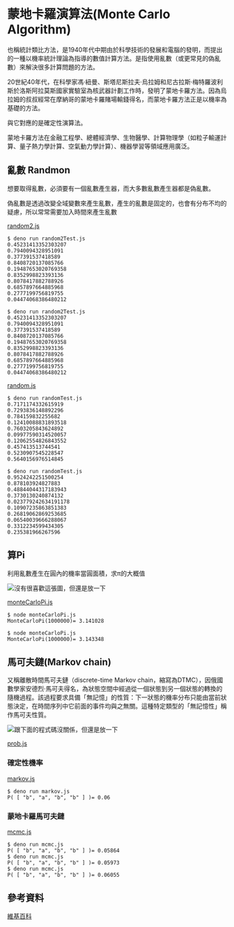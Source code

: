 # 蒙地卡羅演算法(Monte Carlo Algorithm)

也稱統計類比方法，是1940年代中期由於科學技術的發展和電腦的發明，而提出的一種以機率統計理論為指導的數值計算方法。是指使用亂數（或更常見的偽亂數）來解決很多計算問題的方法。

20世紀40年代，在科學家馮·紐曼、斯塔尼斯拉夫·烏拉姆和尼古拉斯·梅特羅波利斯於洛斯阿拉莫斯國家實驗室為核武器計劃工作時，發明了蒙地卡羅方法。因為烏拉姆的叔叔經常在摩納哥的蒙地卡羅賭場輸錢得名，而蒙地卡羅方法正是以機率為基礎的方法。

與它對應的是確定性演算法。

蒙地卡羅方法在金融工程學、總體經濟學、生物醫學、計算物理學（如粒子輸運計算、量子熱力學計算、空氣動力學計算）、機器學習等領域應用廣泛。

## 亂數 Randmon

想要取得亂數，必須要有一個亂數產生器，而大多數亂數產生器都是偽亂數。

偽亂數是透過改變全域變數來產生亂數，產生的亂數是固定的，也會有分布不均的疑慮，所以常常需要加入時間來產生亂數

[random2.js](https://github.com/nohano1l/sa110a/blob/main/hw/midproject/random/random2.js)
```
$ deno run random2Test.js
0.45231413352303207
0.7940094328951091
0.377391537418589 
0.8408720137085766
0.19487653020769358
0.8352998823393136
0.8078417882788926
0.6857897664885968
0.2777199756819755
0.04474068386480212

$ deno run random2Test.js 
0.45231413352303207
0.7940094328951091
0.377391537418589
0.8408720137085766
0.19487653020769358
0.8352998823393136
0.8078417882788926
0.6857897664885968
0.2777199756819755
0.04474068386480212
```

[random.js]()

```
$ deno run randomTest.js
0.7171174332615919
0.7293836148892296
0.784159832255682
0.12410088831893518
0.7603205843624892
0.09977590314520057
0.12062554826843552
0.457413513744541
0.5230907545228547
0.5640156976514845

$ deno run randomTest.js 
0.9524242251500254
0.878103924827883
0.48844044317183943
0.3730130240874132
0.023779242634191178
0.10907235863851383
0.26819062869253685
0.06540039666288067
0.3312234599434305
0.235381966267596
```

## 算Pi
利用亂數產生在圓內的機率當圓面積，求π的大概值

![沒有很喜歡這張圖，但還是放一下](https://upload.wikimedia.org/wikipedia/commons/thumb/8/84/Pi_30K.gif/330px-Pi_30K.gif)

[monteCarloPi.js]()
```
$ node monteCarloPi.js 
MonteCarloPi(1000000)= 3.141028

$ node monteCarloPi.js 
MonteCarloPi(1000000)= 3.143348
```

## 馬可夫鏈(Markov chain)

又稱離散時間馬可夫鏈（discrete-time Markov chain，縮寫為DTMC），因俄國數學家安德烈·馬可夫得名，為狀態空間中經過從一個狀態到另一個狀態的轉換的隨機過程。該過程要求具備「無記憶」的性質：下一狀態的機率分布只能由當前狀態決定，在時間序列中它前面的事件均與之無關。這種特定類型的「無記憶性」稱作馬可夫性質。

![跟下面的程式碼沒關係，但還是放一下](https://upload.wikimedia.org/wikipedia/commons/thumb/2/2b/Markovkate_01.svg/330px-Markovkate_01.svg.png)

[prob.js]()

### 確定性機率

[markov.js]()

```
$ deno run markov.js 
P( [ "b", "a", "b", "b" ] )= 0.06
```

### 蒙地卡羅馬可夫鏈

[mcmc.js]()

```
$ deno run mcmc.js
P( [ "b", "a", "b", "b" ] )= 0.05864
$ deno run mcmc.js 
P( [ "b", "a", "b", "b" ] )= 0.05973
$ deno run mcmc.js 
P( [ "b", "a", "b", "b" ] )= 0.06055
```

## 參考資料

[維基百科](https://zh.wikipedia.org/wiki/%E8%92%99%E5%9C%B0%E5%8D%A1%E7%BE%85%E6%96%B9%E6%B3%95)